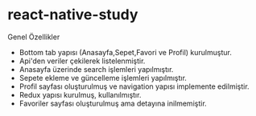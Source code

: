 # react-native-study

Genel Özellikler

- Bottom tab yapısı (Anasayfa,Sepet,Favori ve Profil) kurulmuştur.
- Api'den veriler çekilerek listelenmiştir.
- Anasayfa üzerinde search işlemleri yapılmıştır.
- Sepete ekleme ve güncelleme işlemleri yapılmıştır.
- Profil sayfası oluşturulmuş ve navigation yapısı implemente edilmiştir.
- Redux yapısı kurulmuş, kullanılmıştır.
- Favoriler sayfası oluşturulmuş ama detayına inilmemiştir.
